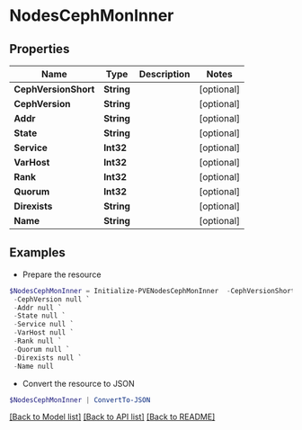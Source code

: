 # NodesCephMonInner
## Properties

Name | Type | Description | Notes
------------ | ------------- | ------------- | -------------
**CephVersionShort** | **String** |  | [optional] 
**CephVersion** | **String** |  | [optional] 
**Addr** | **String** |  | [optional] 
**State** | **String** |  | [optional] 
**Service** | **Int32** |  | [optional] 
**VarHost** | **Int32** |  | [optional] 
**Rank** | **Int32** |  | [optional] 
**Quorum** | **Int32** |  | [optional] 
**Direxists** | **String** |  | [optional] 
**Name** | **String** |  | [optional] 

## Examples

- Prepare the resource
```powershell
$NodesCephMonInner = Initialize-PVENodesCephMonInner  -CephVersionShort null `
 -CephVersion null `
 -Addr null `
 -State null `
 -Service null `
 -VarHost null `
 -Rank null `
 -Quorum null `
 -Direxists null `
 -Name null
```

- Convert the resource to JSON
```powershell
$NodesCephMonInner | ConvertTo-JSON
```

[[Back to Model list]](../README.md#documentation-for-models) [[Back to API list]](../README.md#documentation-for-api-endpoints) [[Back to README]](../README.md)

